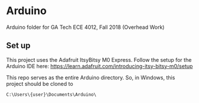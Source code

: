 # Arduino
Arduino folder for GA Tech ECE 4012, Fall 2018 (Overhead Work)

## Set up
This project uses the Adafruit ItsyBitsy M0 Express. Follow the setup for the Arduino IDE here: https://learn.adafruit.com/introducing-itsy-bitsy-m0/setup

This repo serves as the entire Arduino directory. 
So, in Windows, this project should be cloned to

`C:\Users\{user}\Documents\Arduino\`
